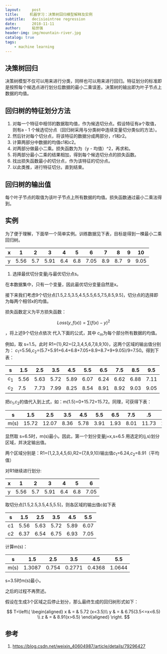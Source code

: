 ```yaml
---
layout:     post
title:     机器学习：决策树回归模型解释及实例
subtitle:   decisiointree regression
date:       2018-11-11
author:     粘世强
header-img: img/mountain-river.jpg
catalog: true
tags:
    - machine learning
---
```


## 决策树回归

决策树模型不仅可以用来进行分类，同样也可以用来进行回归。特征划分的标准即是按照每个候选点进行划分后数据的最小二乘误差。决策树的输出即为叶子节点上数据的均值。

## 回归树的特征划分方法

1. 对每一个特征中相邻的数据取均值，作为候选切分点。假设特征有a个取值，则有a - 1 个候选切分点（回归树采用与分类树中连续变量切分类似的方法）。
2. 然后针对每个切分点，将该特征的数据分成两部分，r1和r2。
3. 计算两部分中数据的均值c1和c2。
4. 对两部分做最小二乘。损失函数为为（y - 均值）^2，再求和。
5. 将两部分最小二乘的结果相加，得到每个候选切分点的损失函数。
6. 找出损失函数最小的切分点，作为该特征的切分点。
7. 以此类推，进行特征切分。直到结束。

##  回归树的输出值

每个叶子节点的取值为该叶子节点上所有数据的均值。损失函数通过最小二乘法得到。

## 实例

为了便于理解，下面举一个简单实例。训练数据见下表，目标是得到一棵最小二乘回归树。

| x | 1| 2| 3| 4| 5| 6| 7| 8| 9| 10|
| ---- | ---- | ---- | ---- | ---- | ---- | ---- | ---- | ---- | ---- | ---- |
| y    | 5.56 | 5.7  | 5.91 | 6.4  | 6.8  | 7.05 | 8.9  | 8.7  | 9    | 9.05 |

1. 选择最优切分变量j与最优切分点s。

在本数据集中，只有一个变量，因此最优切分变量自然是x。

接下来我们考虑9个切分点[1.5,2.5,3.5,4.5,5.5,6.5,7.5,8.5,9.5]，切分点的选择即为每两个相邻x的均值。

损失函数定义为平方损失函数：

$$ Loss(y,f(x))=\sum(f(x)−y)^2$$

，将上述9个切分点依次 代入下面的公式，其中 $c_m$为每个部分所有数据的均值。

例如，取 s=1.5。此时 R1={1},R2={2,3,4,5,6,7,8,9,10}，这两个区域的输出值分别为： 
$c_1$=5.56,$c_2$=(5.7+5.91+6.4+6.8+7.05+8.9+8.7+9+9.05)/9=7.50。得到下表：

| s     | 1.5  | 2.5  | 3.5  | 4.5  | 5.5  | 6.5  | 7.5  | 8.5  | 9.5  |
| ----- | ---- | ---- | ---- | ---- | ---- | ---- | ---- | ---- | ---- |
| $c_1$ | 5.56 | 5.63 | 5.72 | 5.89 | 6.07 | 6.24 | 6.62 | 6.88 | 7.11 |
| $c_2$ | 7.5  | 7.73 | 7.99 | 8.25 | 8.54 | 8.91 | 8.92 | 9.03 | 9.05 |


把$c_1$,$c_2$的值代入到上式，如：m(1.5)=0+15.72=15.72。同理，可获得下表：

| s    | 1.5   | 2.5   | 3.5  | 4.5  | 5.5  | 6.5  | 7.5  | .5    | 9.5   |
| ---- | ----- | ----- | ---- | ---- | ---- | ---- | ---- | ----- | ----- |
| m(s) | 15.72 | 12.07 | 8.36 | 5.78 | 3.91 | 1.93 | 8.01 | 11.73 | 15.74 |

显然取 s=6.5时，m(s)最小。因此，第一个划分变量j=x,s=6.5
用选定的(j,s)划分区域，并决定输出值。

两个区域分别是：R1={1,2,3,4,5,6},R2={7,8,9,10}输出值$c_1$=6.24,$c_2$=8.91（平均值）


对R1继续进行划分:

| x    | 1    | 2    | 3    | 4    | 5    | 6    |
| ---- | ---- | ---- | ---- | ---- | ---- | ---- |
| y    | 5.56 | 5.7  | 5.91 | 6.4  | 6.8  | 7.05 |

取切分点[1.5,2.5,3.5,4.5,5.5]，则各区域的输出值c如下表

| s    | 1.5  | 2.5  | 3.5  | 4.5  | 5.5  |
| ---- | ---- | ---- | ---- | ---- | ---- |
| c1   | 5.56 | 5.63 | 5.72 | 5.89 | 6.07 |
| c2   | 6.37 | 6.54 | 6.75 | 6.93 | 7.05 |

计算m(s)：

| s    | 1.5    | 2.5   | 3.5    | 4.5    | 5.5    |
| ---- | ---- | ---- | ---- | ---- | ---- |
| m(s) | 1.3087 | 0.754 | 0.2771 | 0.4368 | 1.0644 |

s=3.5时m(s)最小。

之后的过程不再赘述。

假设在生成3个区域之后停止划分，那么最终生成的回归树形式如下：

$$ T=\left\{ \begin{aligned} x & = & 5.72 (x<3.5)\\ y & = & 6.75(3.5<=x<6.5) \\ z & = & 8.91(x>6.5) \end{aligned} \right. $$ 

## 参考


1. https://blog.csdn.net/weixin_40604987/article/details/79296427
